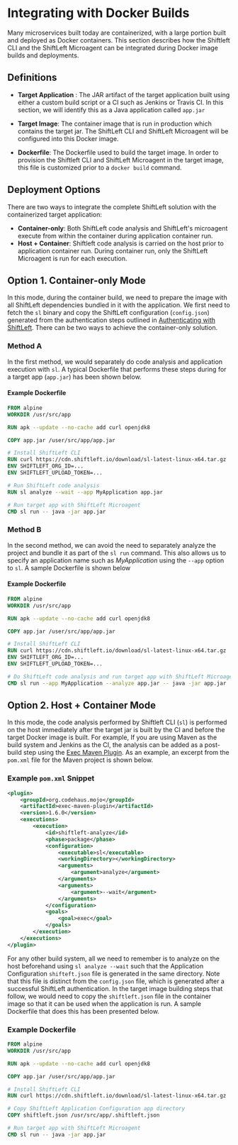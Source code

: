 # Integrating with Docker Builds

Many microservices built today are containerized, with a large portion built and deployed as Docker containers. This section describes how the Shiftleft CLI and the ShiftLeft Microagent can be integrated during Docker image builds and deployments.

## Definitions

- **Target Application** : The JAR artifact of the target application built using either a custom build script or a CI such as Jenkins or Travis CI. In this section, we will identify this as a Java application called `app.jar`
 
- **Target Image**: The container image that is run in production which contains the target jar. The ShiftLeft CLI and ShiftLeft Microagent will be configured into this Docker image. 

- **Dockerfile**: The Dockerfile used to build the target image. In order to provision the Shiftleft CLI and ShiftLeft Microagent in the target image, this file is customized prior to a `docker build` command.

## Deployment Options

There are two ways to integrate the complete ShiftLeft solution with the containerized target application:

* **Container-only**: Both ShiftLeft code analysis and ShiftLeft's microagent execute from within the container during application container run.
* **Host + Container**: Shiftleft code analysis is carried on the host prior to application container run. During container run, only the ShiftLeft Microagent is run for each execution.

## Option 1. Container-only Mode
In this mode, during the container build, we need to prepare the image with all ShiftLeft dependencies bundled in it with the application. We first need to fetch the `sl` binary and copy the ShiftLeft configuration (`config.json`) generated from the authentication steps outlined in [Authenticating with ShiftLeft](../using-cli/authenticating.md). There can be two ways to achieve the container-only solution.

### Method A 
In the first method, we would separately do code analysis and application execution with `sl`. A typical Dockerfile that performs these steps during for a target app (`app.jar`) has been shown below.

#### Example Dockerfile 

```Dockerfile
FROM alpine
WORKDIR /usr/src/app

RUN apk --update --no-cache add curl openjdk8

COPY app.jar /user/src/app/app.jar

# Install ShiftLeft CLI
RUN curl https://cdn.shiftleft.io/download/sl-latest-linux-x64.tar.gz | tar xvz -C /usr/local/bin
ENV SHIFTLEFT_ORG_ID=...
ENV SHIFTLEFT_UPLOAD_TOKEN=...

# Run ShiftLeft code analysis
RUN sl analyze --wait --app MyApplication app.jar

# Run target app with ShiftLeft Microagent
CMD sl run -- java -jar app.jar
```

### Method B

In the second method, we can avoid the need to separately analyze the project and bundle it as part of the `sl run` command. This also allows us to specify an application name such as _MyApplication_ using the `--app` option to `sl`. A sample Dockerfile is shown below

#### Example Dockerfile 

```Dockerfile
FROM alpine
WORKDIR /usr/src/app

RUN apk --update --no-cache add curl openjdk8

COPY app.jar /user/src/app/app.jar

# Install ShiftLeft CLI
RUN curl https://cdn.shiftleft.io/download/sl-latest-linux-x64.tar.gz | tar xvz -C /usr/local/bin
ENV SHIFTLEFT_ORG_ID=...
ENV SHIFTLEFT_UPLOAD_TOKEN=...

# Do ShiftLeft code analysis and run target app with ShiftLeft Microagent
CMD sl run --app MyApplication --analyze app.jar -- java -jar app.jar
``` 

## Option 2. Host + Container Mode

In this mode, the code analysis performed by Shiftleft CLI (`sl`) is performed on the host immediately after the target jar is built by the CI and before the target Docker image is built. For example, If you are using Maven as the build system and Jenkins as the CI, the analysis can be added as a post-build step using the [Exec Maven Plugin](https://www.mojohaus.org/exec-maven-plugin/). As an example, an excerpt from the `pom.xml` file for the Maven project is shown below. 

### Example `pom.xml` Snippet

```xml
<plugin>
    <groupId>org.codehaus.mojo</groupId>
    <artifactId>exec-maven-plugin</artifactId>
    <version>1.6.0</version>
    <executions>
        <execution>
            <id>shiftleft-analyze</id>
            <phase>package</phase>
            <configuration>
                <executable>sl</executable>
                <workingDirectory></workingDirectory>
                <arguments>
                    <argument>analyze</argument>
                </arguments>
                <arguments>
                    <argument>--wait</argument>
                </arguments>
            </configuration>
            <goals>
                <goal>exec</goal>
            </goals>
        </execution>
    </executions>
</plugin>

```
For any other build system, all we need to remember is to analyze on the host beforehand using `sl analyze --wait` such that the Application Configuration  `shifteft.json` file is generated in the same directory. Note that this file is distinct from the `config.json` file, which is generated after a successful ShiftLeft authentication. In the target image building steps that follow, we would need to copy the `shiftleft.json` file in the container image so that it can be used when the application is run. A sample Dockerfile that does this has been presented below.    

### Example Dockerfile

```Dockerfile
FROM alpine
WORKDIR /usr/src/app

RUN apk --update --no-cache add curl openjdk8

COPY app.jar /user/src/app/app.jar

# Install ShiftLeft CLI
RUN curl https://cdn.shiftleft.io/download/sl-latest-linux-x64.tar.gz | tar xvz -C /usr/local/bin

# Copy ShiftLeft Application Configuration app directory
COPY shiftleft.json /usr/src/app/.shiftleft.json

# Run target app with ShiftLeft Microagent
CMD sl run -- java -jar app.jar
```
